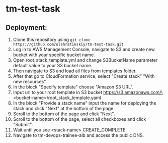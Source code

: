 # tm-test-task

## Deployment:
1. Clone this repository using ```git clone https://github.com/olehratinskiy/tm-test-task.git```
2. Log in to AWS Management Console, navigate to S3 and create new bucket with your specific bucket name.
3. Open root_stack_template.yml and change S3BucketName parameter default value to your S3 bucket name.
4. Then navigate to S3 and load all files from templates folder.
5. After that go to CloudFormation service, select "Create stack" "With new resources".
6. In the block "Specify template" choose "Amazon S3 URL".
7. Input url to your root template in S3 bucket https://s3.amazonaws.com/\<bucket-name\>/root_stack_template.yaml
8. In the block "Provide a stack name" input the name for deploying the stack and click "Next" at the bottom of the page.
9. Scroll to the bottom of the page and click "Next".
10. Scroll to the bottom of the page, select all checkboxes and click "Submit".
11. Wait until you see \<stack-name\> CREATE_COMPLETE.
12. Navigate to tm-devops-trainee-alb and access the public DNS.